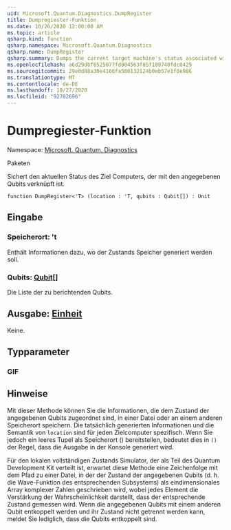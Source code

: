 ```yaml
---
uid: Microsoft.Quantum.Diagnostics.DumpRegister
title: Dumpregiester-Funktion
ms.date: 10/26/2020 12:00:00 AM
ms.topic: article
qsharp.kind: function
qsharp.namespace: Microsoft.Quantum.Diagnostics
qsharp.name: DumpRegister
qsharp.summary: Dumps the current target machine's status associated with the given qubits.
ms.openlocfilehash: a6d29dbf0525077fd804563f85f189740fdc0429
ms.sourcegitcommit: 29e0d88a30e4166fa580132124b0eb57e1f0e986
ms.translationtype: MT
ms.contentlocale: de-DE
ms.lasthandoff: 10/27/2020
ms.locfileid: "92702696"
---
```

# <a name="dumpregister-function"></a>Dumpregiester-Funktion

Namespace: [Microsoft. Quantum. Diagnostics](xref:Microsoft.Quantum.Diagnostics)

Paketen [](https://nuget.org/packages/)


Sichert den aktuellen Status des Ziel Computers, der mit den angegebenen Qubits verknüpft ist.

```qsharp
function DumpRegister<'T> (location : 'T, qubits : Qubit[]) : Unit
```


## <a name="input"></a>Eingabe

### <a name="location--t"></a>Speicherort: 't

Enthält Informationen dazu, wo der Zustands Speicher generiert werden soll.


### <a name="qubits--qubit"></a>Qubits: [Qubit](xref:microsoft.quantum.lang-ref.qubit)[]

Die Liste der zu berichtenden Qubits.



## <a name="output--unit"></a>Ausgabe: [Einheit](xref:microsoft.quantum.lang-ref.unit)

Keine.

## <a name="type-parameters"></a>Typparameter

### <a name="t"></a>GIF



## <a name="remarks"></a>Hinweise

Mit dieser Methode können Sie die Informationen, die dem Zustand der angegebenen Qubits zugeordnet sind, in einer Datei oder an einem anderen Speicherort speichern.
Die tatsächlich generierten Informationen und die Semantik von `location` sind für jeden Zielcomputer spezifisch. Wenn Sie jedoch ein leeres Tupel als Speicherort () bereitstellen, bedeutet dies in `()` der Regel, dass die Ausgabe in der Konsole generiert wird.

Für den lokalen vollständigen Zustands Simulator, der als Teil des Quantum Development Kit verteilt ist, erwartet diese Methode eine Zeichenfolge mit dem Pfad zu einer Datei, in der der Zustand der angegebenen Qubits (d. h. die Wave-Funktion des entsprechenden Subsystems) als eindimensionales Array komplexer Zahlen geschrieben wird, wobei jedes Element die Verstärkung der Wahrscheinlichkeit darstellt, dass der entsprechende Zustand gemessen wird.
Wenn die angegebenen Qubits mit einem anderen Qubit entkoppelt werden und ihr Zustand nicht getrennt werden kann, meldet Sie lediglich, dass die Qubits entkoppelt sind.